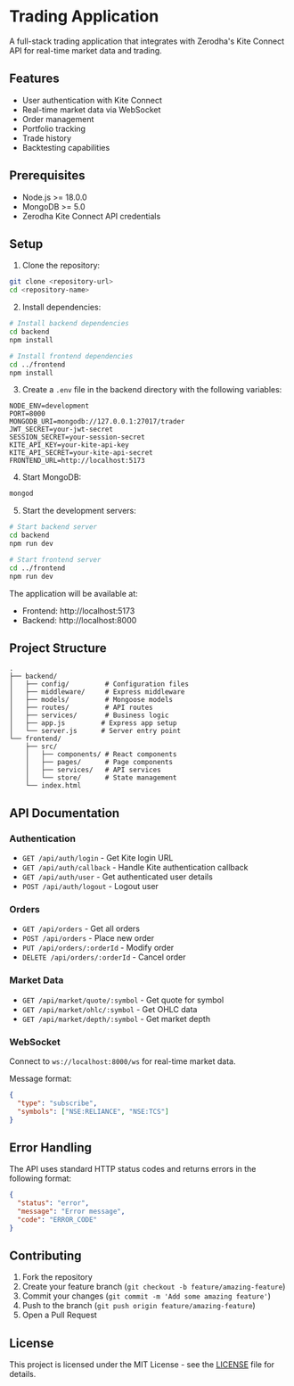 # Trading Application

A full-stack trading application that integrates with Zerodha's Kite Connect API for real-time market data and trading.

## Features

- User authentication with Kite Connect
- Real-time market data via WebSocket
- Order management
- Portfolio tracking
- Trade history
- Backtesting capabilities

## Prerequisites

- Node.js >= 18.0.0
- MongoDB >= 5.0
- Zerodha Kite Connect API credentials

## Setup

1. Clone the repository:
```bash
git clone <repository-url>
cd <repository-name>
```

2. Install dependencies:
```bash
# Install backend dependencies
cd backend
npm install

# Install frontend dependencies
cd ../frontend
npm install
```

3. Create a `.env` file in the backend directory with the following variables:
```env
NODE_ENV=development
PORT=8000
MONGODB_URI=mongodb://127.0.0.1:27017/trader
JWT_SECRET=your-jwt-secret
SESSION_SECRET=your-session-secret
KITE_API_KEY=your-kite-api-key
KITE_API_SECRET=your-kite-api-secret
FRONTEND_URL=http://localhost:5173
```

4. Start MongoDB:
```bash
mongod
```

5. Start the development servers:
```bash
# Start backend server
cd backend
npm run dev

# Start frontend server
cd ../frontend
npm run dev
```

The application will be available at:
- Frontend: http://localhost:5173
- Backend: http://localhost:8000

## Project Structure

```
.
├── backend/
│   ├── config/         # Configuration files
│   ├── middleware/     # Express middleware
│   ├── models/         # Mongoose models
│   ├── routes/         # API routes
│   ├── services/       # Business logic
│   ├── app.js         # Express app setup
│   └── server.js      # Server entry point
└── frontend/
    ├── src/
    │   ├── components/ # React components
    │   ├── pages/      # Page components
    │   ├── services/   # API services
    │   └── store/      # State management
    └── index.html
```

## API Documentation

### Authentication

- `GET /api/auth/login` - Get Kite login URL
- `GET /api/auth/callback` - Handle Kite authentication callback
- `GET /api/auth/user` - Get authenticated user details
- `POST /api/auth/logout` - Logout user

### Orders

- `GET /api/orders` - Get all orders
- `POST /api/orders` - Place new order
- `PUT /api/orders/:orderId` - Modify order
- `DELETE /api/orders/:orderId` - Cancel order

### Market Data

- `GET /api/market/quote/:symbol` - Get quote for symbol
- `GET /api/market/ohlc/:symbol` - Get OHLC data
- `GET /api/market/depth/:symbol` - Get market depth

### WebSocket

Connect to `ws://localhost:8000/ws` for real-time market data.

Message format:
```json
{
  "type": "subscribe",
  "symbols": ["NSE:RELIANCE", "NSE:TCS"]
}
```

## Error Handling

The API uses standard HTTP status codes and returns errors in the following format:

```json
{
  "status": "error",
  "message": "Error message",
  "code": "ERROR_CODE"
}
```

## Contributing

1. Fork the repository
2. Create your feature branch (`git checkout -b feature/amazing-feature`)
3. Commit your changes (`git commit -m 'Add some amazing feature'`)
4. Push to the branch (`git push origin feature/amazing-feature`)
5. Open a Pull Request

## License

This project is licensed under the MIT License - see the [LICENSE](LICENSE) file for details. 